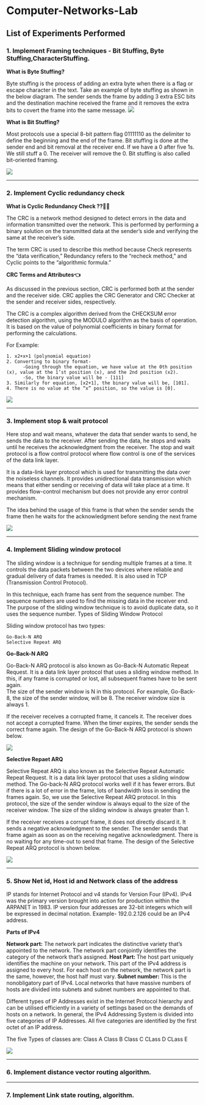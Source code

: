 <h1> Computer-Networks-Lab </h1>

## List of Experiments Performed

### 1. Implement Framing techniques - Bit Stuffing, Byte Stuffing,CharacterStuffing.

<b> What is Byte Stuffing?</b>

Byte stuffing is the process of adding an extra byte when there is a flag or escape character in the text. Take an example of byte stuffing as shown in the below diagram.
The sender sends the frame by adding 3 extra ESC bits and the destination machine received the frame and it removes the extra bits to covert the frame into the same message.
<img src="https://digitalnoteshub.com/wp-content/uploads/2021/12/Byte-stuffing-768x432.png">

<b> What is Bit Stuffing?</b>

Most protocols use a special 8-bit pattern flag 01111110 as the delimiter to define the beginning and the end of the frame. Bit stuffing is done at the sender end and bit removal at the receiver end.
If we have a 0 after five 1s. We still stuff a 0. The receiver will remove the 0. Bit stuffing is also called bit-oriented framing.

<img src="https://digitalnoteshub.com/wp-content/uploads/2021/12/Bit-Stuffing-768x432.png">

---

### 2. Implement Cyclic redundancy check

<b> What is Cyclic Redundancy Check ??🤔🤔</b>

The CRC is a network method designed to detect errors in the data and information transmitted over the network. This is performed by performing a binary solution on the transmitted data at the sender’s side and verifying the same at the receiver’s side.

The term CRC is used to describe this method because Check represents the “data verification,” Redundancy refers to the “recheck method,” and Cyclic points to the “algorithmic formula.”

<b> CRC Terms and Attributes👈 </b>

As discussed in the previous section, CRC is performed both at the sender and the receiver side. CRC applies the CRC Generator and CRC Checker at the sender and receiver sides, respectively.

The CRC is a complex algorithm derived from the CHECKSUM error detection algorithm, using the MODULO algorithm as the basis of operation. It is based on the value of polynomial coefficients in binary format for performing the calculations.

For Example:

    1. x2+x+1 (polynomial equation)
    2. Converting to binary format-
          -Going through the equation, we have value at the 0th position (x), value at the 1’st position (x), and the 2nd position (x2).
          -So, the binary value will be - [111]
    3. Similarly for equation, [x2+1], the binary value will be, [101].
    4. There is no value at the “x” position, so the value is [0].

<img src="https://www.simplilearn.com/ice9/free_resources_article_thumb/CRC_1.png">  

---
### 3. Implement stop & wait protocol
Here stop and wait means, whatever the data that sender wants to send, he sends the data to the receiver. After sending the data, he stops and waits until he receives the acknowledgment from the receiver. The stop and wait protocol is a flow control protocol where flow control is one of the services of the data link layer.  

It is a data-link layer protocol which is used for transmitting the data over the noiseless channels. It provides unidirectional data transmission which means that either sending or receiving of data will take place at a time. It provides flow-control mechanism but does not provide any error control mechanism.  

The idea behind the usage of this frame is that when the sender sends the frame then he waits for the acknowledgment before sending the next frame  

<img src="https://static.javatpoint.com/tutorial/computer-network/images/stop-and-wait-protocol.png">  

---

### 4. Implement Sliding window protocol  


The sliding window is a technique for sending multiple frames at a time. It controls the data packets between the two devices where reliable and gradual delivery of data frames is needed. It is also used in TCP (Transmission Control Protocol).

In this technique, each frame has sent from the sequence number. The sequence numbers are used to find the missing data in the receiver end. The purpose of the sliding window technique is to avoid duplicate data, so it uses the sequence number.
Types of Sliding Window Protocol

Sliding window protocol has two types:

    Go-Back-N ARQ
    Selective Repeat ARQ

<b> Go-Back-N ARQ </b>

Go-Back-N ARQ protocol is also known as Go-Back-N Automatic Repeat Request. It is a data link layer protocol that uses a sliding window method. In this, if any frame is corrupted or lost, all subsequent frames have to be sent again.  
                        The size of the sender window is N in this protocol. For example, Go-Back-8, the size of the sender window, will be 8. The receiver window size is always 1.

If the receiver receives a corrupted frame, it cancels it. The receiver does not accept a corrupted frame. When the timer expires, the sender sends the correct frame again. The design of the Go-Back-N ARQ protocol is shown below.  


<img src="https://static.javatpoint.com/tutorial/computer-network/images/sliding-window-protocol.png">   

<b> Selective Repaet ARQ</b>  

Selective Repeat ARQ is also known as the Selective Repeat Automatic Repeat Request. It is a data link layer protocol that uses a sliding window method. The Go-back-N ARQ protocol works well if it has fewer errors. But if there is a lot of error in the frame, lots of bandwidth loss in sending the frames again. So, we use the Selective Repeat ARQ protocol. In this protocol, the size of the sender window is always equal to the size of the receiver window. The size of the sliding window is always greater than 1.

If the receiver receives a corrupt frame, it does not directly discard it. It sends a negative acknowledgment to the sender. The sender sends that frame again as soon as on the receiving negative acknowledgment. There is no waiting for any time-out to send that frame. The design of the Selective Repeat ARQ protocol is shown below.

<img src = "https://static.javatpoint.com/tutorial/computer-network/images/sliding-window-protocol-3.png">  

---

### 5. Show Net id, Host id and Network class of the address
IP stands for Internet Protocol and v4 stands for Version Four (IPv4). IPv4 was the primary version brought into action for production within the ARPANET in 1983.
IP version four addresses are 32-bit integers which will be expressed in decimal notation.
Example- 192.0.2.126 could be an IPv4 address.

<b>Parts of IPv4</b>

<b>Network part:</b> 
    The network part indicates the distinctive variety that’s appointed to the network. The
    network part conjointly identifies the category of the network that’s assigned.
<b>Host Part: </b>
    The host part uniquely identifies the machine on your network. This part of the IPv4 address
    is assigned to every host. 
    For each host on the network, the network part is the same, however, the host half must
    vary.
<b>Subnet number: </b>
    This is the nonobligatory part of IPv4. Local networks that have massive numbers of hosts
    are divided into subnets and subnet numbers are appointed to that.  


Different types of IP Addresses exist in the Internet Protocol hierarchy and can be utilised efficiently in a variety of settings based on the demands of hosts on a network. In general, the IPv4 Addressing System is divided into five categories of IP Addresses. All five categories are identified by the first octet of an IP address.

The five Types of classes are:
Class A
Class B
Class C
CLass D
CLass E

<img src="file:///C:/Users/bhask_1h/Downloads/Screenshot%202023-02-26%20at%2011-33-49%20C%20program%20to%20find%20class%20of%20an%20IP%20Address.png" >

---

### 6. Implement distance vector routing algorithm.

---

### 7. Implement Link state routing, algorithm.
